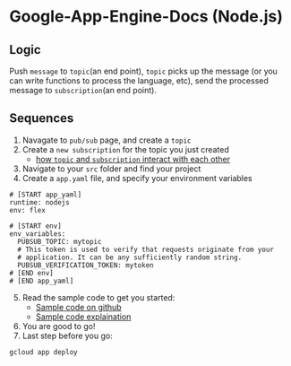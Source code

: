 # Google-App-Engine-Docs (Node.js)

## Logic 

Push `message` to `topic`(an end point), `topic` picks up the message (or you can write functions to process the language, etc), send the processed message to `subscription`(an end point).

## Sequences 
1. Navagate to `pub/sub` page, and create a `topic` 
2. Create a `new subscription` for the topic you just created
    * [how `topic` and `subscription` interact with each other](https://cloud.google.com/functions/docs/tutorials/pubsub)
3. Navigate to your `src` folder and find your project
4. Create a `app.yaml` file, and specify your environment variables
````
# [START app_yaml]
runtime: nodejs
env: flex

# [START env]
env_variables:
  PUBSUB_TOPIC: mytopic
  # This token is used to verify that requests originate from your
  # application. It can be any sufficiently random string.
  PUBSUB_VERIFICATION_TOKEN: mytoken
# [END env]
# [END app_yaml]
````
5. Read the sample code to get you started:
   * [Sample code on github](https://github.com/GoogleCloudPlatform/nodejs-docs-samples/tree/master/appengine)
   * [Sample code explaination](https://cloud.google.com/appengine/docs/flexible/nodejs/writing-and-responding-to-pub-sub-messages#prerequisites)
6. You are good to go!
7. Last step before you go:
```
gcloud app deploy
```
